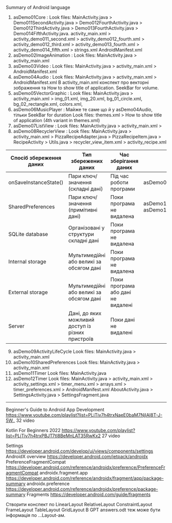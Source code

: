 Summary of Android language

1) asDemo01Core :
    Look files: MainActivity.java > Demo011SecondActivity.java > Demo012FourthActivity.java > Demo012ThirdActivity.java > Demo013FourthActivity.java > Demo014FifthActivity.java.
                activity_main.xml > activity_demo011_second.xml > activity_demo012_fourth.xml > activity_demo012_third.xml > activity_demo013_fourth.xml > activity_demo014_fifth.xml > strings.xml
                AndroidManifest.xml
2) asDemo02ImageAnimation : 
     Look files: MainActivity.java > activity_main.xml
3) asDemo03Video :
   Look files: MainActivity.java > activity_main.xml > AndroidManifest.xml
4) asDemo04Audio :
   Look files: MainActivity.java > activity_main.xml > AndroidManifest.xml
   В activity_main.xml конспект про векторні зображення та How to show title of application.
   SeekBar for volume.
5) asDemo05VectorGraphic :
   Look files: MainActivity.java > activity_main.xml > img_01.xml, img_20.xml, bg_01_circle.xml, bg_02_rectangle.xml, colors.xml,   
6) asDemo06MusicPlayer : Майже те саме що й у asDemo04Audio, тільки SeekBar for duration
   Look files: themes.xml > 
   How to show title of application (4th variant in themes.xml)
7) asDemo07ListView :
   Look files: MainActivity.java > activity_main.xml > 
8) asDemo08RecyclerView :
   Look files: MainActivity.java > activity_main.xml > PizzaRecipeAdapter.java > PizzaRecipeItem.java
               > RecipeActivity > Utils.java > recycler_view_item.xml > activity_recipe.xml

| Спосіб збереження даних | Тип збережених даних                              | Час зберігання даних               | Проект                      |
|--------------------------|---------------------------------------------------|-------------------------------------|-----------------------------|
| onSaveInstanceState()    | Пари ключ/значення (складні дані)                 | Під час роботи програми            | asDemo09ActivityLifeCycle   |
| SharedPreferences        | Пари ключ/значення (примітивні дані)              | Поки програма не видалена          | asDemo10SharedPreferences, asDemo12Timer |
| SQLite database          | Організовані у структури складні дані             | Поки програма не видалена          |                             |
| Internal storage         | Мультимедійні або великі за обсягом дані          | Поки програма не видалена          |                             |
| External storage         | Мультимедійні або великі за обсягом дані          | Поки програма або дані не видалені |                             |
| Server                   | Дані, до яких можливий доступ із різних пристроїв | Поки дані не видалені              |                             |

9) asDemo09ActivityLifeCycle
   Look files: MainActivity.java > activity_main.xml  
10) asDemo10SharedPreferences
    Look files: MainActivity.java > activity_main.xml
10) asDemo11Timer
    Look files: MainActivity.java
10) asDemo12Timer
    Look files: MainActivity.java > activity_main.xml > activity_settings.xml > timer_menu.xml > arrays.xml > timer_preferences.xml > AndroidManifest.xml
    AboutActivity.java > SettingsActivity.java > SettingsFragment.java

******

Beginner's Guide to Android App Development
https://www.youtube.com/playlist?list=PLjTiv7h4trxNaeE0baM7NjIAI8T-J-5W_
32 video

Kotlin For Beginners 2022
https://www.youtube.com/playlist?list=PLjTiv7h4trxPBJT7tI8BeMnLAT35RwKx2
27 video

Settings
https://developer.android.com/develop/ui/views/components/settings
AndroidX overview
https://developer.android.com/jetpack/androidx
PreferenceFragmentCompat
https://developer.android.com/reference/androidx/preference/PreferenceFragmentCompat
androidx.fragment.app
https://developer.android.com/reference/androidx/fragment/app/package-summary
androidx.preference
https://developer.android.com/reference/androidx/preference/package-summary
Fragments
https://developer.android.com/guide/fragments



Створити конспект по 
LinearLayout
RelativeLayout
ConstraintLayout
FrameLayout
TableLayout
GridLayout
В GPT answers.odt теж може бути інформація по ...Layout-ам.



    
